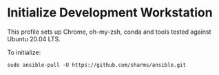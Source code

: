 # Initialize Development Workstation
This profile sets up Chrome, oh-my-zsh, conda and tools tested against Ubuntu
20.04 LTS.

To initialize:

```
sudo ansible-pull -U https://github.com/sharms/ansible.git
```
